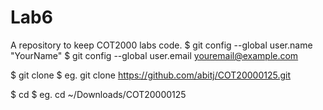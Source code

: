 # Lab6
 A repository to keep COT2000 labs code.
$ git config --global user.name "YourName"
$ git config --global user.email youremail@example.com

$ git clone <repository-url>
$ eg. git clone https://github.com/abitj/COT20000125.git

$ cd <repository-name>
$ eg. cd ~/Downloads/COT20000125

